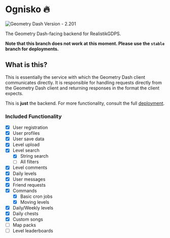 # Ognisko 🔥
![Geometry Dash Version - 2.201](https://img.shields.io/badge/Geometry_Dash_Version-2.201-red)

The Geometry Dash-facing backend for RealistikGDPS.

**Note that this branch does not work at this moment. Please use the `stable` branch for deployments.**

## What is this?
This is essentially the service with which the Geometry Dash client communicates directly. It is responsible for
handling requests directly from the Geometry Dash client and returning responses in the format the client expects.

This is **just** the backend. For more functionality, consult the full [deployment](https://github.com/RealistikGDPS/deployment).

### Included Functionality
- [x] User registration
- [x] User profiles
- [x] User save data
- [x] Level upload
- [x] Level search
  - [x] String search
  - [ ] All filters
- [x] Level comments
- [x] Daily levels
- [x] User messages
- [x] Friend requests
- [x] Commands
  - [x] Basic cron jobs
  - [x] Moving levels
- [x] Daily/Weekly levels
- [x] Daily chests
- [x] Custom songs
- [ ] Map packs
- [ ] Level leaderboards
